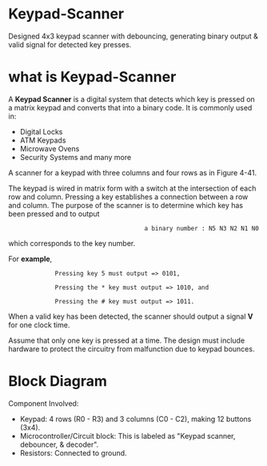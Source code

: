 # Keypad-Scanner
Designed 4x3 keypad scanner with debouncing, generating binary output &amp; valid signal for detected key presses.

# what is Keypad-Scanner
A **Keypad Scanner** is a digital system that detects which key is pressed on a matrix keypad and converts that into a binary code. It is commonly used in:

  - Digital Locks
  - ATM Keypads
  - Microwave Ovens
  - Security Systems and many more

A scanner for a keypad with three columns and four rows 
as in Figure 4-41. 



The keypad is wired in matrix form with a switch at the intersection of each row and column. Pressing a key establishes a connection between a row and column. The purpose of the scanner is to determine which key has been pressed and to output 
                                 
                                          a binary number : N5 N3 N2 N1 N0
                                          
                                          
which corresponds to the key number. 

For **example**, 

                 Pressing key 5 must output => 0101,

                 Pressing the * key must output => 1010, and
                 
                 Pressing the # key must output => 1011. 
                 
When a valid key has been detected, the scanner should output a signal **V** for one clock time. 

Assume that only one key is pressed at a time. The design must include hardware to protect the circuitry from malfunction due to keypad bounces. 


# Block Diagram

Component Involved: 
- Keypad: 4 rows (R0 - R3) and 3 columns (C0 - C2), making 12 buttons (3x4).
- Microcontroller/Circuit block: This is labeled as "Keypad scanner, debouncer, & decoder".
- Resistors: Connected to ground.
